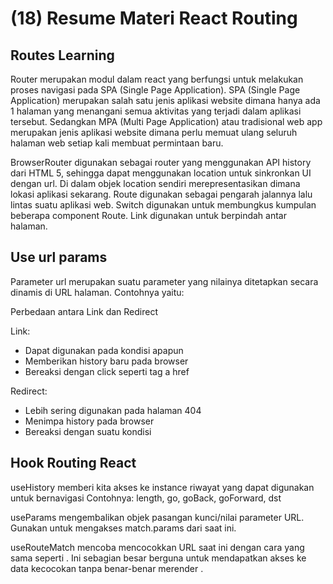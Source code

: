 # (18) Resume Materi React Routing

## Routes Learning
Router merupakan modul dalam react yang berfungsi untuk melakukan proses navigasi pada SPA (Single Page Application). SPA (Single Page Application) merupakan salah satu jenis aplikasi website dimana hanya ada 1 halaman yang menangani semua aktivitas yang terjadi dalam aplikasi tersebut. Sedangkan MPA (Multi Page Application) atau tradisional web app merupakan jenis aplikasi website dimana perlu memuat ulang seluruh halaman web setiap kali membuat permintaan baru. 

BrowserRouter digunakan sebagai router yang menggunakan API history dari HTML 5, sehingga dapat menggunakan location untuk sinkronkan UI dengan url. Di dalam objek location sendiri merepresentasikan dimana lokasi aplikasi sekarang. Route digunakan sebagai pengarah jalannya lalu lintas suatu aplikasi web. Switch digunakan untuk membungkus kumpulan beberapa component Route. Link digunakan untuk berpindah antar halaman. 

## Use url params
Parameter url merupakan suatu parameter yang nilainya ditetapkan secara dinamis di URL halaman. 
Contohnya yaitu: <Route exact path="/movie/:id" component={MovieDetailsContainer} />

Perbedaan antara Link dan Redirect

Link:
- Dapat digunakan pada kondisi apapun
- Memberikan history baru pada browser
- Bereaksi dengan click seperti tag a href

Redirect:
- Lebih sering digunakan pada halaman 404
- Menimpa history pada browser
- Bereaksi dengan suatu kondisi

## Hook Routing React
useHistory memberi kita akses ke instance riwayat yang dapat digunakan untuk bernavigasi
Contohnya: length, go, goBack, goForward, dst

useParams mengembalikan objek pasangan kunci/nilai parameter URL. Gunakan untuk mengakses match.params dari <Route> saat ini.

useRouteMatch mencoba mencocokkan URL saat ini dengan cara yang sama seperti <Route>. Ini sebagian besar berguna untuk mendapatkan akses ke data kecocokan tanpa benar-benar merender <Route>.